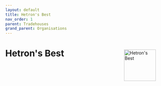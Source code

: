 ```yaml
---
layout: default
title: Hetron's Best
nav_order: 1
parent: Tradehouses
grand_parent: Organisations
---
```

<img src="/shysba/img/hetrons.png"
     alt="Hetron's Best"
     style="float: right; margin: 30px; width: 100px;" />

# Hetron's Best

